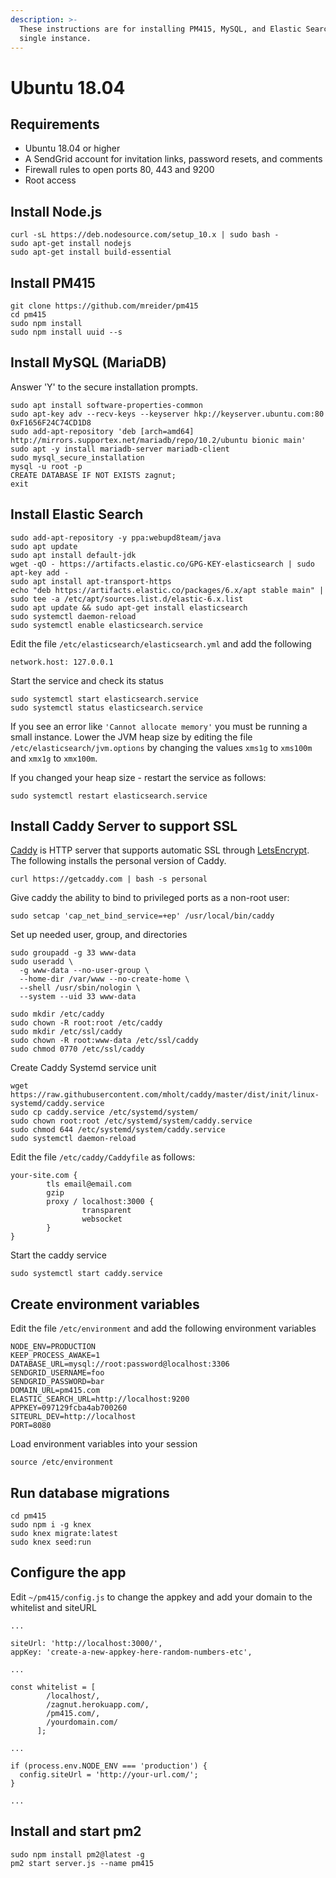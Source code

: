 ```yaml
---
description: >-
  These instructions are for installing PM415, MySQL, and Elastic Search on a
  single instance.
---
```


# Ubuntu 18.04

## Requirements

* Ubuntu 18.04 or higher
* A SendGrid account for invitation links, password resets, and comments
* Firewall rules to open ports 80, 443 and 9200
* Root access

## Install Node.js

```text
curl -sL https://deb.nodesource.com/setup_10.x | sudo bash -
sudo apt-get install nodejs
sudo apt-get install build-essential
```

## Install PM415

```text
git clone https://github.com/mreider/pm415
cd pm415
sudo npm install
sudo npm install uuid --s
```

## Install MySQL \(MariaDB\)

Answer 'Y' to the secure installation prompts.

```text
sudo apt install software-properties-common
sudo apt-key adv --recv-keys --keyserver hkp://keyserver.ubuntu.com:80 0xF1656F24C74CD1D8
sudo add-apt-repository 'deb [arch=amd64] http://mirrors.supportex.net/mariadb/repo/10.2/ubuntu bionic main'
sudo apt -y install mariadb-server mariadb-client
sudo mysql_secure_installation
mysql -u root -p
CREATE DATABASE IF NOT EXISTS zagnut;
exit
```

## Install Elastic Search

```text
sudo add-apt-repository -y ppa:webupd8team/java
sudo apt update
sudo apt install default-jdk
wget -qO - https://artifacts.elastic.co/GPG-KEY-elasticsearch | sudo apt-key add -
sudo apt install apt-transport-https
echo "deb https://artifacts.elastic.co/packages/6.x/apt stable main" | sudo tee -a /etc/apt/sources.list.d/elastic-6.x.list
sudo apt update && sudo apt-get install elasticsearch
sudo systemctl daemon-reload 
sudo systemctl enable elasticsearch.service 
```

Edit the file `/etc/elasticsearch/elasticsearch.yml` and add the following

```text
network.host: 127.0.0.1
```

Start the service and check its status

```text
sudo systemctl start elasticsearch.service
sudo systemctl status elasticsearch.service
```

If you see an error like `'Cannot allocate memory'` you must be running a small instance.  Lower the JVM heap size by editing the file `/etc/elasticsearch/jvm.options` by changing the values `xms1g` to `xms100m` and `xmx1g` to `xmx100m`. 

If you changed your heap size - restart the service as follows:

```text
sudo systemctl restart elasticsearch.service
```

## Install Caddy Server to support SSL

[Caddy](https://caddyserver.com/features) is HTTP server that supports automatic SSL through [LetsEncrypt](https://letsencrypt.org/). The following installs the personal version of Caddy.

```text
curl https://getcaddy.com | bash -s personal
```

Give caddy the ability to bind to privileged ports as a non-root user:

```text
sudo setcap 'cap_net_bind_service=+ep' /usr/local/bin/caddy
```

Set up needed user, group, and directories

```text
sudo groupadd -g 33 www-data
sudo useradd \
  -g www-data --no-user-group \
  --home-dir /var/www --no-create-home \
  --shell /usr/sbin/nologin \
  --system --uid 33 www-data

sudo mkdir /etc/caddy
sudo chown -R root:root /etc/caddy
sudo mkdir /etc/ssl/caddy
sudo chown -R root:www-data /etc/ssl/caddy
sudo chmod 0770 /etc/ssl/caddy
```

Create Caddy Systemd service unit

```text
wget https://raw.githubusercontent.com/mholt/caddy/master/dist/init/linux-systemd/caddy.service
sudo cp caddy.service /etc/systemd/system/
sudo chown root:root /etc/systemd/system/caddy.service
sudo chmod 644 /etc/systemd/system/caddy.service
sudo systemctl daemon-reload
```

Edit the file `/etc/caddy/Caddyfile` as follows:

```text
your-site.com {
        tls email@email.com
        gzip
        proxy / localhost:3000 {
                transparent
                websocket
        }
}
```

Start the caddy service

```text
sudo systemctl start caddy.service
```

## Create environment variables

Edit the file `/etc/environment` and add the following environment variables

```text
NODE_ENV=PRODUCTION
KEEP_PROCESS_AWAKE=1
DATABASE_URL=mysql://root:password@localhost:3306
SENDGRID_USERNAME=foo
SENDGRID_PASSWORD=bar
DOMAIN_URL=pm415.com
ELASTIC_SEARCH_URL=http://localhost:9200
APPKEY=097129fcba4ab700260
SITEURL_DEV=http://localhost
PORT=8080
```

Load  environment variables into your session

```text
source /etc/environment
```

## Run database migrations

```text
cd pm415
sudo npm i -g knex
sudo knex migrate:latest
sudo knex seed:run
```

## Configure the app

Edit `~/pm415/config.js` to change the appkey and add your domain to the whitelist and siteURL

```text
...

siteUrl: 'http://localhost:3000/',
appKey: 'create-a-new-appkey-here-random-numbers-etc',

...

const whitelist = [
        /localhost/,
        /zagnut.herokuapp.com/,
        /pm415.com/,
        /yourdomain.com/
      ];

...

if (process.env.NODE_ENV === 'production') {
  config.siteUrl = 'http://your-url.com/';
}

...
```

## Install and start pm2

```text
sudo npm install pm2@latest -g
pm2 start server.js --name pm415
```

